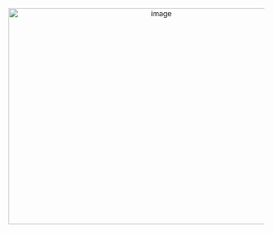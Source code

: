 
<p align="center">
<img width="586" height="426" alt="image" src="https://media.discordapp.net/attachments/1406201432738365532/1428090968758026330/Untitled82_20251015214330.png?ex=68f13cdb&is=68efeb5b&hm=fd990a5ac9fb6153a72e818a0dafb84dca775f52d495bcf50417289184198f04&=&format=webp&quality=lossless&width=879&height=639" />
 




































